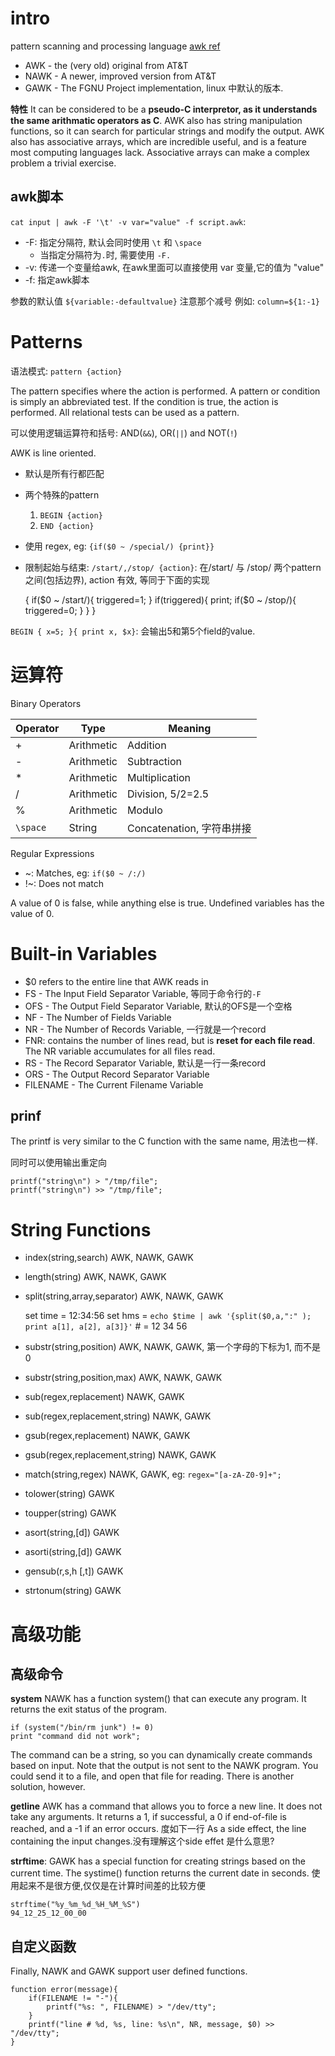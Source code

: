 # intro
pattern scanning and processing language
[awk ref](http://www.grymoire.com/Unix/Awk.html)

- AWK - the (very old) original from AT&T
- NAWK - A newer, improved version from AT&T
- GAWK - The FGNU Project implementation, linux 中默认的版本.

**特性**
It can be considered to be a **pseudo-C interpretor, as it understands the same arithmatic operators as C**. 
AWK also has string manipulation functions, so it can search for particular strings and modify the output. 
AWK also has associative arrays, which are incredible useful, and is a feature most computing languages lack. Associative arrays can make a complex problem a trivial exercise.

## awk脚本
`cat input | awk -F '\t' -v var="value" -f script.awk`:

- -F: 指定分隔符, 默认会同时使用 `\t` 和 `\space`
	- 当指定分隔符为`.`时, 需要使用 `-F.`
- -v: 传递一个变量给awk, 在awk里面可以直接使用 var 变量,它的值为 "value"
- -f: 指定awk脚本

参数的默认值
`${variable:-defaultvalue}` 注意那个减号
例如: `column=${1:-1}`

# Patterns
语法模式: `pattern {action}`

The pattern specifies where the action is performed.
A pattern or condition is simply an abbreviated test. 
If the condition is true, the action is performed. All relational tests can be used as a pattern.

可以使用逻辑运算符和括号: AND(`&&`), OR(`||`) and NOT(`!`)

AWK is line oriented. 

- 默认是所有行都匹配
- 两个特殊的pattern
	1. `BEGIN {action}`
	1. `END {action}`
- 使用 regex, eg: `{if($0 ~ /special/) {print}}`
- 限制起始与结束: `/start/,/stop/ {action}`: 在/start/ 与 /stop/ 两个pattern之间(包括边界), action 有效, 等同于下面的实现

	{
		if($0 ~ /start/){
			triggered=1;
		}
		if(triggered){
			print;
			if($0 ~ /stop/){
				triggered=0;
			}
		}
	}

`BEGIN { x=5; }{ print x, $x}`: 会输出5和第5个field的value.

# 运算符
Binary Operators

| Operator | Type       | Meaning        			 |
|----------|------------|----------------------------|
| +        | Arithmetic | Addition       			 |
| -        | Arithmetic | Subtraction    			 |
| *        | Arithmetic | Multiplication 			 |
| /        | Arithmetic | Division, 5/2=2.5       	 |
| %        | Arithmetic | Modulo         			 |
| `\space` | String     | Concatenation, 字符串拼接  |

Regular Expressions

- ~: Matches, eg: `if($0 ~ /:/)`
- !~: Does not match

A value of 0 is false, while anything else is true. Undefined variables has the value of 0.

# Built-in Variables
- $0 refers to the entire line that AWK reads in
- FS - The Input Field Separator Variable, 等同于命令行的`-F`
- OFS - The Output Field Separator Variable, 默认的OFS是一个空格
- NF - The Number of Fields Variable
- NR - The Number of Records Variable, 一行就是一个record
- FNR: contains the number of lines read, but is **reset for each file read**. The NR variable accumulates for all files read.
- RS - The Record Separator Variable, 默认是一行一条record
- ORS - The Output Record Separator Variable
- FILENAME - The Current Filename Variable

## prinf
The printf is very similar to the C function with the same name, 用法也一样.

同时可以使用输出重定向
```
printf("string\n") > "/tmp/file";
printf("string\n") >> "/tmp/file";
```

# String Functions
- index(string,search)	AWK, NAWK, GAWK
- length(string)	AWK, NAWK, GAWK
- split(string,array,separator)	AWK, NAWK, GAWK

	set time = 12:34:56
	set hms = `echo $time | awk '{split($0,a,":" ); print a[1], a[2], a[3]}'` # = 12 34 56

- substr(string,position)	AWK, NAWK, GAWK, 第一个字母的下标为1, 而不是0
- substr(string,position,max)	AWK, NAWK, GAWK
- sub(regex,replacement)	NAWK, GAWK
- sub(regex,replacement,string)	NAWK, GAWK
- gsub(regex,replacement)	NAWK, GAWK
- gsub(regex,replacement,string)	NAWK, GAWK
- match(string,regex)	NAWK, GAWK, eg:  `regex="[a-zA-Z0-9]+";`
- tolower(string)	GAWK
- toupper(string)	GAWK
- asort(string,[d])	GAWK
- asorti(string,[d])	GAWK
- gensub(r,s,h [,t])	GAWK
- strtonum(string)	GAWK

# 高级功能
## 高级命令
**system**
NAWK has a function system() that can execute any program. It returns the exit status of the program.
```
if (system("/bin/rm junk") != 0)
print "command did not work";
```
The command can be a string, so you can dynamically create commands based on input. 
Note that the output is not sent to the NAWK program. You could send it to a file, and open that file for reading. There is another solution, however.

**getline**
AWK has a command that allows you to force a new line. It does not take any arguments. It returns a 1, if successful, a 0 if end-of-file is reached, and a -1 if an error occurs.
度如下一行
As a side effect, the line containing the input changes.没有理解这个side effet 是什么意思?

**strftime**: GAWK has a special function for creating strings based on the current time.
The systime() function returns the current date in seconds. 
使用起来不是很方便,仅仅是在计算时间差的比较方便
```
strftime("%y_%m_%d_%H_%M_%S")
94_12_25_12_00_00
```

## 自定义函数
Finally, NAWK and GAWK support user defined functions.
```
function error(message){
    if(FILENAME != "-"){
        printf("%s: ", FILENAME) > "/dev/tty";
    }
    printf("line # %d, %s, line: %s\n", NR, message, $0) >> "/dev/tty";
}
```

